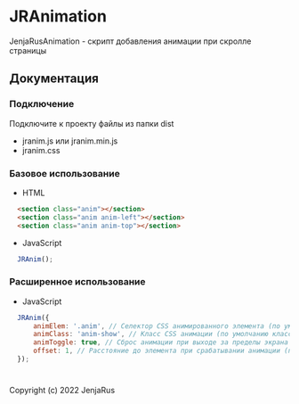 # JRAnimation

JenjaRusAnimation - скрипт добавления анимации при скролле страницы

## Документация

### Подключение

Подключите к проекту файлы из папки dist
- jranim.js или jranim.min.js
- jranim.css

### Базовое использование

- HTML

```html
  <section class="anim"></section>
  <section class="anim anim-left"></section>
  <section class="anim anim-top"></section>
```

- JavaScript

```javascript
  JRAnim();
```

### Расширенное использование

- JavaScript

```javascript
  JRAnim({
      animElem: '.anim', // Селектор CSS анимированного элемента (по умолчанию класс anim) 
      animClass: 'anim-show', // Класс CSS анимации (по умолчанию класс anim-show) 
      animToggle: true, // Сброс анимации при выходе за пределы экрана
      offset: 1, // Расстояние до элемента при срабатывании анимации (по умолчанию 1%)(пишется в процентах)
  });
```

#
Copyright (c) 2022 JenjaRus
